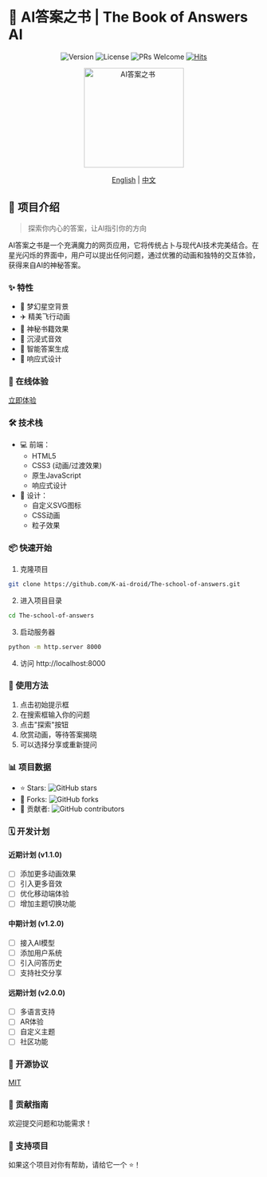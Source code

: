 # 🌟 AI答案之书 | The Book of Answers AI

<div align="center">

![Version](https://img.shields.io/badge/version-1.0.0-blue.svg?cacheSeconds=2592000)
![License](https://img.shields.io/badge/License-MIT-yellow.svg)
![PRs Welcome](https://img.shields.io/badge/PRs-welcome-brightgreen.svg)
[![Hits](https://hits.seeyoufarm.com/api/count/incr/badge.svg?url=https%3A%2F%2Fgithub.com%2FK-ai-droid%2FThe-school-of-answers&count_bg=%2379C83D&title_bg=%23555555&icon=&icon_color=%23E7E7E7&title=hits&edge_flat=false)](https://hits.seeyoufarm.com)

<img src="images/book.png" alt="AI答案之书" width="200"/>

[English](README.md) | [中文](README_zh.md)

</div>

## 🌈 项目介绍

> 探索你内心的答案，让AI指引你的方向

AI答案之书是一个充满魔力的网页应用，它将传统占卜与现代AI技术完美结合。在星光闪烁的界面中，用户可以提出任何问题，通过优雅的动画和独特的交互体验，获得来自AI的神秘答案。

### ✨ 特性

- 🌠 梦幻星空背景
- ✈️ 精美飞行动画
- 📖 神秘书籍效果
- 🎵 沉浸式音效
- 🔮 智能答案生成
- 📱 响应式设计

### 🚀 在线体验

[立即体验](https://k-ai-droid.github.io/The-school-of-answers/)

### 🛠️ 技术栈

- 💻 前端：
  - HTML5
  - CSS3 (动画/过渡效果)
  - 原生JavaScript
  - 响应式设计
- 🎨 设计：
  - 自定义SVG图标
  - CSS动画
  - 粒子效果

### 📦 快速开始

1. 克隆项目
```bash
git clone https://github.com/K-ai-droid/The-school-of-answers.git
```

2. 进入项目目录
```bash
cd The-school-of-answers
```

3. 启动服务器
```bash
python -m http.server 8000
```

4. 访问 http://localhost:8000

### 🎯 使用方法

1. 点击初始提示框
2. 在搜索框输入你的问题
3. 点击"探索"按钮
4. 欣赏动画，等待答案揭晓
5. 可以选择分享或重新提问

### 📊 项目数据

- ⭐ Stars: ![GitHub stars](https://img.shields.io/github/stars/K-ai-droid/The-school-of-answers?style=social)
- 🍴 Forks: ![GitHub forks](https://img.shields.io/github/forks/K-ai-droid/The-school-of-answers?style=social)
- 👥 贡献者: ![GitHub contributors](https://img.shields.io/github/contributors/K-ai-droid/The-school-of-answers)

### 🗓️ 开发计划

#### 近期计划 (v1.1.0)
- [ ] 添加更多动画效果
- [ ] 引入更多音效
- [ ] 优化移动端体验
- [ ] 增加主题切换功能

#### 中期计划 (v1.2.0)
- [ ] 接入AI模型
- [ ] 添加用户系统
- [ ] 引入问答历史
- [ ] 支持社交分享

#### 远期计划 (v2.0.0)
- [ ] 多语言支持
- [ ] AR体验
- [ ] 自定义主题
- [ ] 社区功能

### 📝 开源协议

[MIT](LICENSE)

### 🤝 贡献指南

欢迎提交问题和功能需求！

### 💖 支持项目

如果这个项目对你有帮助，请给它一个 ⭐️！

